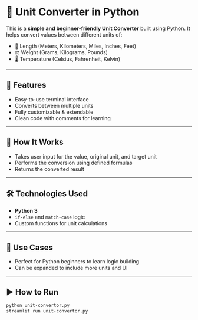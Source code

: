 # 🔄 Unit Converter in Python

This is a **simple and beginner-friendly Unit Converter** built using Python. It helps convert values between different units of:

- 📏 Length (Meters, Kilometers, Miles, Inches, Feet)
- ⚖️ Weight (Grams, Kilograms, Pounds)
- 🌡 Temperature (Celsius, Fahrenheit, Kelvin)

---

## 🚀 Features

- Easy-to-use terminal interface
- Converts between multiple units
- Fully customizable & extendable
- Clean code with comments for learning

---

## 🧠 How It Works

- Takes user input for the value, original unit, and target unit
- Performs the conversion using defined formulas
- Returns the converted result

---

## 🛠 Technologies Used

- **Python 3**
- `if-else` and `match-case` logic
- Custom functions for unit calculations

---

## 🎯 Use Cases

- Perfect for Python beginners to learn logic building
- Can be expanded to include more units and UI

---

## ▶️ How to Run

```bash
python unit-convertor.py
streamlit run unit-convertor.py

